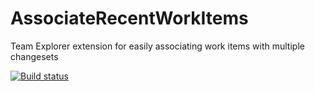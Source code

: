 # AssociateRecentWorkItems
Team Explorer extension for easily associating work items with multiple changesets

[![Build status](https://osirisdata.visualstudio.com/DefaultCollection/_apis/public/build/definitions/570e9c8c-f609-47b1-8e15-a5f1a6673a0b/1/badge)](https://osirisdata.visualstudio.com/DefaultCollection/OpenSource/_build#_a=general&definitionId=1)


